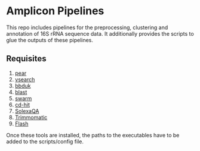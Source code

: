 # Amplicon Pipelines

This repo includes pipelines for the preprocessing, clustering and annotation of 16S rRNA sequence data. 
It additionally provides the scripts to glue the outputs of these pipelines.

## Requisites 
1. [pear](https://sco.h-its.org/exelixis/web/software/pear/doc.html)
2. [vsearch](https://github.com/torognes/vsearch)
3. [bbduk](https://sourceforge.net/projects/bbmap/)
4. [blast](https://blast.ncbi.nlm.nih.gov/Blast.cgi?CMD=Web&PAGE_TYPE=BlastDocs&DOC_TYPE=Download)
5. [swarm](https://github.com/torognes/swarm)
6. [cd-hit](http://weizhongli-lab.org/cd-hit/)
7. [SolexaQA](http://solexaqa.sourceforge.net/)
8. [Trimmomatic](http://www.usadellab.org/cms/?page=trimmomatic)
9. [Flash](https://ccb.jhu.edu/software/FLASH/)

Once these tools are installed, the paths to the executables have to be added to the scripts/config file.



